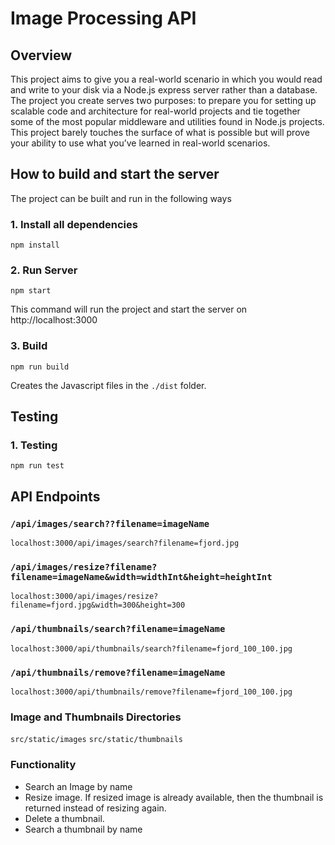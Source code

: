 # Image Processing API

## Overview

This project aims to give you a real-world scenario in which you would read and write to your disk via a Node.js express server rather than a database. The project you create serves two purposes: to prepare you for setting up scalable code and architecture for real-world projects and tie together some of the most popular middleware and utilities found in Node.js projects. This project barely touches the surface of what is possible but will prove your ability to use what you’ve learned in real-world scenarios.

## How to build and start the server

The project can be built and run in the following ways

### 1. Install all dependencies

`npm install`

### 2. Run Server

`npm start`

This command will run the project and start the server on http://localhost:3000

### 3. Build

`npm run build`

Creates the Javascript files in the `./dist` folder.


## Testing

### 1. Testing

`npm run test`

## API Endpoints

### `/api/images/search??filename=imageName`

`localhost:3000/api/images/search?filename=fjord.jpg`

### `/api/images/resize?filename?filename=imageName&width=widthInt&height=heightInt`

`localhost:3000/api/images/resize?filename=fjord.jpg&width=300&height=300`

### `/api/thumbnails/search?filename=imageName`

`localhost:3000/api/thumbnails/search?filename=fjord_100_100.jpg`

### `/api/thumbnails/remove?filename=imageName`

`localhost:3000/api/thumbnails/remove?filename=fjord_100_100.jpg`

### Image and Thumbnails Directories
`src/static/images`
`src/static/thumbnails`


### Functionality

- Search an Image by name
- Resize image. If resized image is already available, then the thumbnail is returned instead of resizing again.
- Delete a thumbnail.
- Search a thumbnail by name
